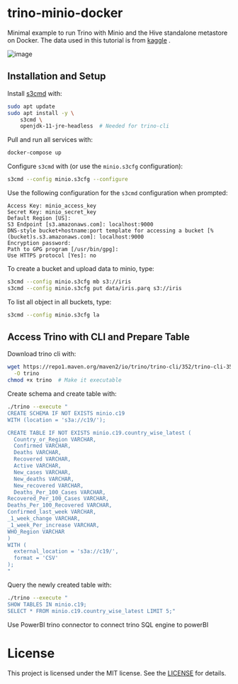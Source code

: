 # trino-minio-docker

Minimal example to run Trino with Minio and the Hive standalone metastore on Docker. The data used in this tutorial is from [kaggle](https://www.kaggle.com/datasets/imdevskp/corona-virus-report) .  


![image](https://github.com/toema/G-covid-pipeline/assets/24652738/8996718c-d135-4818-ac81-4104e790623a)


## Installation and Setup

Install [s3cmd](https://s3tools.org/s3cmd) with:

```bash
sudo apt update
sudo apt install -y \
    s3cmd \
    openjdk-11-jre-headless  # Needed for trino-cli
```

Pull and run all services with:

```bash
docker-compose up
```

Configure `s3cmd` with (or use the `minio.s3cfg` configuration):

```bash
s3cmd --config minio.s3cfg --configure
```

Use the following configuration for the `s3cmd` configuration when prompted:

```
Access Key: minio_access_key
Secret Key: minio_secret_key
Default Region [US]:
S3 Endpoint [s3.amazonaws.com]: localhost:9000
DNS-style bucket+hostname:port template for accessing a bucket [%(bucket)s.s3.amazonaws.com]: localhost:9000
Encryption password:
Path to GPG program [/usr/bin/gpg]:
Use HTTPS protocol [Yes]: no
```

To create a bucket and upload data to minio, type:

```bash
s3cmd --config minio.s3cfg mb s3://iris
s3cmd --config minio.s3cfg put data/iris.parq s3://iris
```
To list all object in all buckets, type:

```bash
s3cmd --config minio.s3cfg la
```

## Access Trino with CLI and Prepare Table

Download trino cli with:

```bash
wget https://repo1.maven.org/maven2/io/trino/trino-cli/352/trino-cli-351-executable.jar \
  -O trino
chmod +x trino  # Make it executable
```

Create schema and create table with:

```bash
./trino --execute "
CREATE SCHEMA IF NOT EXISTS minio.c19
WITH (location = 's3a://c19/');

CREATE TABLE IF NOT EXISTS minio.c19.country_wise_latest (
  Country_or_Region VARCHAR,
  Confirmed VARCHAR,
  Deaths VARCHAR,
  Recovered VARCHAR,
  Active VARCHAR,
  New_cases VARCHAR,
  New_deaths VARCHAR,
  New_recovered VARCHAR,
  Deaths_Per_100_Cases VARCHAR,
Recovered_Per_100_Cases VARCHAR,
Deaths_Per_100_Recovered VARCHAR,
Confirmed_last_week VARCHAR,
_1_week_change VARCHAR,
_1_week_Per_increase VARCHAR,
WHO_Region VARCHAR
)
WITH (
  external_location = 's3a://c19/',
  format = 'CSV'
);
"
```

Query the newly created table with:

```bash
./trino --execute "
SHOW TABLES IN minio.c19;
SELECT * FROM minio.c19.country_wise_latest LIMIT 5;"
```
Use PowerBI trino connector to connect trino SQL engine to powerBI

# License

This project is licensed under the MIT license. See the [LICENSE](LICENSE) for details.
